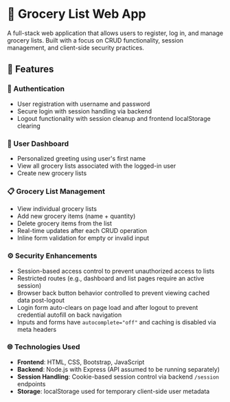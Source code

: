 # 🛒 Grocery List Web App

A full-stack web application that allows users to register, log in, and manage grocery lists. Built with a focus on CRUD functionality, session management, and client-side security practices.

## 🚀 Features

### 🔐 Authentication
- User registration with username and password
- Secure login with session handling via backend
- Logout functionality with session cleanup and frontend localStorage clearing

### 🧑 User Dashboard
- Personalized greeting using user's first name
- View all grocery lists associated with the logged-in user
- Create new grocery lists

### 📋 Grocery List Management
- View individual grocery lists
- Add new grocery items (name + quantity)
- Delete grocery items from the list
- Real-time updates after each CRUD operation
- Inline form validation for empty or invalid input

### ⚙️ Security Enhancements
- Session-based access control to prevent unauthorized access to lists
- Restricted routes (e.g., dashboard and list pages require an active session)
- Browser back button behavior controlled to prevent viewing cached data post-logout
- Login form auto-clears on page load and after logout to prevent credential autofill on back navigation
- Inputs and forms have `autocomplete="off"` and caching is disabled via meta headers

### 🌐 Technologies Used
- **Frontend**: HTML, CSS, Bootstrap, JavaScript
- **Backend**: Node.js with Express (API assumed to be running separately)
- **Session Handling**: Cookie-based session control via backend `/session` endpoints
- **Storage**: localStorage used for temporary client-side user metadata
